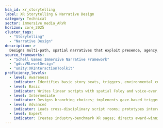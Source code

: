 ```yaml
---
ksa_id: xr_storytelling
label: XR Storytelling & Narrative Design
category: Technical
sector: immersive_media_ARVR
horizon: core_2025
cluster_tags:
  - "Storytelling"
  - "Narrative Design"
description: >
  Designs multi-path, spatial narratives that exploit presence, agency, and environmental cues to drive emotional engagement in AR/VR experiences.
source_frameworks:
  - "Schell Games Immersive Narrative Framework"
  - "gdc:VRLevelDesign"
  - "unity:XRInteractionToolkit"
proficiency_levels:
  - level: Awareness
    indicator: Identifies basic story beats, triggers, environmental cues, and spatial flow.
  - level: Basic
    indicator: Writes linear scripts with spatial Foley and voice-over; maps branching choices; uses gaze/gesture triggers.
  - level: Intermediate
    indicator: Designs branching choices; implements gaze-based triggers; integrates environmental storytelling and diegetic UI across scenes.
  - level: Advanced
    indicator: Leads cross-disciplinary script rooms; prototypes interactive narrative loops with analytics; balances agency vs guidance; integrates dynamic music cues.
  - level: Expert
    indicator: Creates industry-benchmark XR sagas; directs award-winning XR narratives; mentors writers and designers; defines best practices for presence-driven storytelling.
---
```


